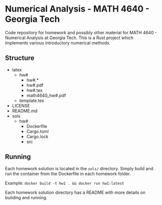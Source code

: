 # Numerical Analysis - MATH 4640 - Georgia Tech

Code repository for homework and possibly other material for MATH 4640 - Numerical Analysis at Georgia Tech. This is a Rust project which implements various introductory numerical methods.

## Structure

- latex
  - hw#
    - hw#.*
    - hw#.pdf
    - hw#.tex
    - math4640_hw#.pdf
  - template.tex
- LICENSE
- README.md
- sols
  - hw#
    - Dockerfile
    - Cargo.toml
    - Cargo.lock
    - src

## Running

Each homework solution is located in the `sols/` directory. Simply build and run the container from the Dockerfile in each homework folder.

Example: `docker build -t hw1 . && docker run hw1:latest`

Each homework solution directory has a README with more details on building and running.

